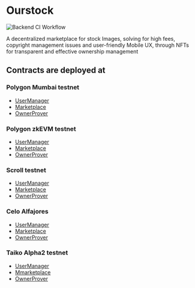 # Ourstock

![Backend CI Workflow](https://github.com/ourchive-team/ourstock/actions/workflows/backend.yml/badge.svg)

A decentralized marketplace for stock Images, solving for high fees, copyright management issues and user-friendly Mobile UX, through NFTs for transparent and effective ownership management

## Contracts are deployed at

### Polygon Mumbai testnet

- [UserManager](https://mumbai.polygonscan.com/address/0x3EF4e5e3b32A5Edbbc6EeDb533b1953d9475724E)
- [Marketplace](https://mumbai.polygonscan.com/address/0xD0f1a25a068ED52F6A0B926632d6941DeD5689F2)
- [OwnerProver](https://mumbai.polygonscan.com/address/0x0E8AA980406174248B753Ca6833994E4ecfe57bF)

### Polygon zkEVM testnet

- [UserManager]()
- [Marketplace]()
- [OwnerProver]()

### Scroll testnet

- [UserManager](https://blockscout.scroll.io/address/0xb58862ab4a1849642a955ED80c63ee90EA1Ef41e)
- [Marketplace](https://blockscout.scroll.io/address/0x5fFe856b40dC0722F7B84719650DB2FbAB6D3747)
- [OwnerProver](https://blockscout.scroll.io/address/0x3cC706Be2885b89D2c730Aba119d9f7215A9413F)

### Celo Alfajores

- [UserManager](https://explorer.celo.org/alfajores/address/0xb58862ab4a1849642a955ED80c63ee90EA1Ef41e)
- [Marketplace](https://explorer.celo.org/alfajores/address/0x5fFe856b40dC0722F7B84719650DB2FbAB6D3747)
- [OwnerProver](https://explorer.celo.org/alfajores/address/0x3cC706Be2885b89D2c730Aba119d9f7215A9413F)

### Taiko Alpha2 testnet

- [UserManager](https://l2explorer.hackathon.taiko.xyz/address/0xb58862ab4a1849642a955ED80c63ee90EA1Ef41e)
- [Mmarketplace](https://l2explorer.hackathon.taiko.xyz/address/0x5fFe856b40dC0722F7B84719650DB2FbAB6D3747)
- [OwnerProver](https://l2explorer.hackathon.taiko.xyz/address/0x3cC706Be2885b89D2c730Aba119d9f7215A9413F)

